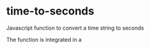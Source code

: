 # time-to-seconds
Javascript function to convert a time string to seconds  

The function is integrated in a <script> tag in index.html. It is called time_to_secs.

